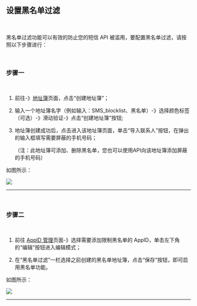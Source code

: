 ## 设置黑名单过滤
 <br>

黑名单过滤功能可以有效的防止您的短信 API 被滥用，要配置黑名单过滤，请按照以下步骤进行：

 <br>

### **步骤一**

<br>

1. 前往-》[地址簿](https://www.mysubmail.com/console/sms/addressbook "地址簿")页面，点击“创建地址簿”；

2. 输入一个地址簿名字（例如输入：SMS_blocklist、黑名单）-》选择颜色标签（可选）-》滑动验证-》点击“创建地址簿”按钮;

3. 地址簿创建成功后，点击进入该地址簿页面，单击“导入联系人”按钮，在弹出的输入框填写需要屏蔽的手机号码；

   （注：此地址簿可添加、删除黑名单，您也可以使用API向该地址簿添加屏蔽的手机号码）

如图所示：

![](https://libraries.mysubmail.com/public/99040a5a4bb73c0f8ab0495dae84a27f/images/8c1eac02faad13c208bb8859d0a8dedc.gif)

------

<br>

### **步骤二**

<br>

1. 前往 [AppID 管理](https://www.mysubmail.com/console/sms/apps "AppID 管理")页面-》选择需要添加限制黑名单的 AppID，单击左下角的“编辑”按钮进入编辑模式；

2. 在“黑名单过滤”一栏选择之前创建的黑名单地址簿，点击“保存”按钮，即可启用黑名单功能。

如图所示：

![](https://libraries.mysubmail.com/public/99040a5a4bb73c0f8ab0495dae84a27f/images/922de7c3d095c6bc4b3afd984601461e.gif)

------